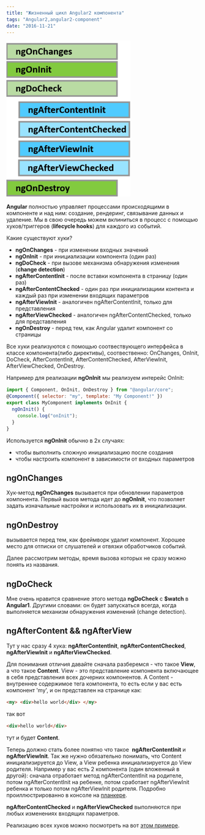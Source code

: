 ```yaml
---
title: "Жизненный цикл Angular2 компонента"
tags: "Angular2,angular2-component"
date: "2016-11-21"
---
```


![hooks-in-sequence](images/hooks-in-sequence-1.png)

**Angular** полностью управляет процессами происходящими в компоненте и над ним: создание, рендеринг, связывание данных и удаление. Мы в свою очередь можем вклиниться в процесс с помощью хуков/триггеров (**lifecycle hooks**) для каждого из событий.

Какие существуют хуки?

- **ngOnChanges** - при изменении входных значений
- **ngOnInit** - при инициализации компонента (один раз)
- **ngDoCheck** - при вызове механизма обнаружения изменения (**change detection**)
- **ngAfterContentInit** - после вставки компонента в страницу (один раз)
- **ngAfterContentChecked** - один раз при инициализациии контента и каждый раз при изменении входящих параметров
- **ngAfterViewInit** - аналогичен ngAfterContentInit, только для представления
- **ngAfterViewChecked** - аналогичен ngAfterContentChecked, только для представления
- **ngOnDestroy** - перед тем, как Angular удалит компонент со страницы

Все хуки реализуются с помощью соотвествующего интерфейса в классе компонента(либо директивы), соотвественно: OnChanges, OnInit, DoCheck, AfterContentInit, AfterContentChecked, AfterViewInit, AfterViewChecked, OnDestroy.

Например для реализации **ngOnInit** мы реализуем интерейс OnInit:

```javascript
import { Component, OnInit, OnDestroy } from "@angular/core";
@Component({ selector: "my", template: "My Component!" })
export class MyComponent implements OnInit {
  ngOnInit() {
    console.log("onInit");
  }
}
```

Используется **ngOnInit** обычно в 2х случаях:

- чтобы выполнить сложную инициализацию после создания
- чтобы настроить компонент в зависимости от входных параметров

## ngOnChanges

Хук-метод **ngOnChanges** вызывается при обновлении параметров компонента. Первый вызов метода идет до **ngOnInit**, что позволяет задать изначальные настройки и использовать их в инициализации.

## ngOnDestroy

вызывается перед тем, как фреймворк удалит компонент. Хорошее место для отписки от слушателей и отвязки обработчиков событий.

Далее рассмотрим методы, время вызова которых не сразу можно понять из названия.

## ngDoCheck

Мне очень нравится сравнение этого метода **ngDoCheck** с **$watch** в **Angular1**. Другими словами: он будет запускаться всегда, когда выполняется механизм обнаружения изменений (change detection).

## ngAfterContent && ngAfterView

Тут у нас сразу 4 хука: **ngAfterContentInit**, **ngAfterContentChecked**, **ngAfterViewInit** и **ngAfterViewChecked**.

Для понимания отличия давайте сначала разберемся - что такое **View**, а что такое **Content**. View - это представление компонента включающее в себя представления всех дочерних компонентов. А Content - внутреннее содержимое тега компонента, то есть если у вас есть компонент 'my', и он представлен на странице как:

```html
<my> <div>hello world</div> </my>
```

так вот

```html
<div>hello world</div>
```

тут и будет **Content**.

Теперь должно стать более понятно что такое  **ngAfterContentInit** и **ngAfterViewInit**. Так же нужно обязательно понимать, что Content инициализируется до View, а View ребенка инициализируется до View родителя. Например у вас есть 2 компонента (один вложенный в другой): сначала отработает метод ngAfterContentInit на родителе, потом ngAfterContentInit на ребенке, потом сработает ngAfterViewInit ребенка и только потом ngAfterViewInit родителя. Подробно проиллюстрированно в консоле на [планкере](https://plnkr.co/edit/UkQ9FVkCPBZCQ22uEzSa?p=preview).

**ngAfterContentChecked** и **ngAfterViewChecked** выполняются при любых изменениях входящих параметров.

Реализацию всех хуков можно посмотреть на вот [этом примере](https://plnkr.co/edit/gx4JMNaolU1jqoDgS5lT?p=preview).
